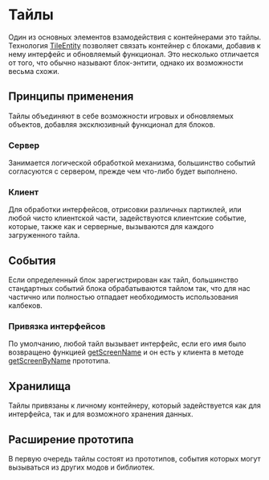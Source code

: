 # Тайлы

Один из основных элементов взамодействия с контейнерами это тайлы. Технология [TileEntity](/api/interface/TileEntity) позволяет связать контейнер с блоками, добавив к нему интерфейс и обновляемый функционал. Это несколько отличается от того, что обычно называют блок-энтити, однако их возможности весьма схожи.

## Принципы применения

Тайлы объединяют в себе возможности игровых и обновляемых объектов, добавляя эксклюзивный функционал для блоков.

### Сервер

Занимается логической обработкой механизма, большинство событий согласуются с сервером, прежде чем что-либо будет выполнено.

### Клиент

Для обработки интерфейсов, отрисовки различных партиклей, или любой чисто клиентской части, задействуются клиентские событие, которые, также как и серверные, вызываются для каждого загруженного тайла.

## События

Если определенный блок зарегистрирован как тайл, большинство стандартных событий блока обрабатываются тайлом так, что для нас частично или полностью отпадает необходимость использования калбеков.

### Привязка интерфейсов

По умолчанию, любой тайл вызывает интерфейс, если его имя было возвращено функцией [getScreenName](/api/namespace/TileEntity#getScreenName) и он есть у клиента в методе [getScreenByName](/api/namespace/TileEntity#getScreenByName) прототипа.

## Хранилища

Тайлы привязаны к личному контейнеру, который задействуется как для интерфейса, так и для возможного хранения данных.

## Расширение прототипа

В первую очередь тайлы состоят из прототипов, события которых могут вызываться из других модов и библиотек.
